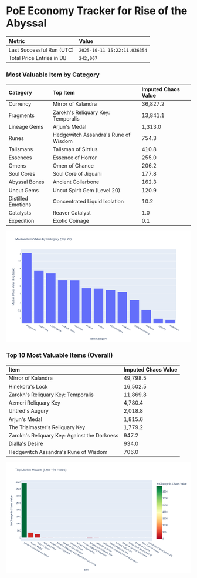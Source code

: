 # PoE Economy Tracker for Rise of the Abyssal

<!-- START_MAINTENANCE -->
| Metric | Value |
|:---|:---|
| Last Successful Run (UTC) | `2025-10-11 15:22:11.036354` |
| Total Price Entries in DB | `242,067` |

<!-- END_MAINTENANCE -->

<!-- START_DATAFRAME_DEBUG -->
<!-- END_DATAFRAME_DEBUG -->

<!-- START_CATEGORY_ANALYSIS -->
### Most Valuable Item by Category
| Category | Top Item | Imputed Chaos Value |
| :--- | :--- | :--- |
| Currency | Mirror of Kalandra | 36,827.2 |
| Fragments | Zarokh's Reliquary Key: Temporalis | 13,841.1 |
| Lineage Gems | Arjun's Medal | 1,313.0 |
| Runes | Hedgewitch Assandra's Rune of Wisdom | 754.3 |
| Talismans | Talisman of Sirrius | 410.8 |
| Essences | Essence of Horror | 255.0 |
| Omens | Omen of Chance | 206.2 |
| Soul Cores | Soul Core of Jiquani | 177.8 |
| Abyssal Bones | Ancient Collarbone | 162.3 |
| Uncut Gems | Uncut Spirit Gem (Level 20) | 120.9 |
| Distilled Emotions | Concentrated Liquid Isolation | 10.2 |
| Catalysts | Reaver Catalyst | 1.0 |
| Expedition | Exotic Coinage | 0.1 |


![Category Analysis Chart](charts/category_analysis.png)
<!-- END_ANALYSIS -->

<!-- START_ANALYSIS -->
### Top 10 Most Valuable Items (Overall)
| Item | Imputed Chaos Value |
| :--- | :--- |
| Mirror of Kalandra | 49,798.5 |
| Hinekora's Lock | 16,502.5 |
| Zarokh's Reliquary Key: Temporalis | 11,869.8 |
| Azmeri Reliquary Key | 4,780.4 |
| Uhtred's Augury | 2,018.8 |
| Arjun's Medal | 1,815.6 |
| The Trialmaster's Reliquary Key | 1,779.2 |
| Zarokh's Reliquary Key: Against the Darkness | 947.2 |
| Dialla's Desire | 934.0 |
| Hedgewitch Assandra's Rune of Wisdom | 706.0 |


![Market Movers Chart](charts/market_movers.png)
<!-- END_ANALYSIS -->

